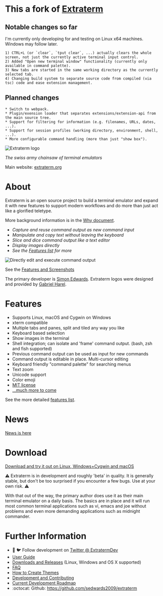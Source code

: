 This a fork of [Extraterm](https://github.com/sedwards2009/extraterm/)
======================================================================

Notable changes so far
----------------------

I'm currently only developing for and testing on Linux x64 machines. Windows may follow later. 

    1) CTRL+L (or `clear`, `tput clear`, ...) actually clears the whole screen, not just the currently active terminal input control.
    2) Added "Open new terminal window" functionality (currently only available in command palette).
    3) New tabs are started in the same working directory as the currently selected tab.
    4) Changing build system to separate source code from compiled (via tsc) code and ease extension management.

Planned changes
---------------

    * Switch to webpack.
    * Plugin/exension loader that separates extensions/extension-api from the main source tree.
    * Support for filtering for information (e.g. filenames, URLs, dates, ...).
    * Support for session profiles (working directory, environment, shell, ...).
    * More configurable command handling (more than just "show box").

![Extraterm logo](docs/extraterm_main_logo_512x367.png)

*The swiss army chainsaw of terminal emulators*

Main website: [extraterm.org](http://extraterm.org)

# About

Extraterm is an open source project to build a terminal emulator and expand it with new features to support modern workflows and do more than just act like a glorified teletype.

More background information is in the [Why document](http://extraterm.org/why.html).

* *Capture and reuse command output as new command input*
* *Manipulate and copy text without leaving the keyboard*
* *Slice and dice command output like a text editor*
* *Display images directly*
* *See the [Features list](http://extraterm.org/features.html) for more*

![Directly edit and execute command output](docs/edit_direct.gif)

See the [Features and Screenshots](http://extraterm.org/features.html)

The primary developer is [Simon Edwards](mailto:simon@simonzone.com). Extraterm logos were designed and provided by [Gabriel Harel](https://github.com/g-harel).

# Features

* Supports Linux, macOS and Cygwin on Windows
* xterm compatible
* Multiple tabs and panes, split and tiled any way you like
* Keyboard based selection
* Show images in the terminal
* Shell integration; can isolate and 'frame' command output. (bash, zsh and fish supported)
* Previous command output can be used as input for new commands
* Command output is editable in place. Multi-cursor editing
* Keyboard friendly "command palette" for searching menus
* Text zoom
* Unicode support
* Color emoji
* [MIT license](LICENSE.txt)
* [...much more to come](https://github.com/sedwards2009/extraterm/issues/30)

See the more detailed [features list](http://extraterm.org/features.html).

# News

[News is here](http://extraterm.org/news.html)

# Download

[Download and try it out on Linux, Windows+Cygwin and macOS](https://github.com/sedwards2009/extraterm/releases)

:warning: Extraterm is in development and roughly 'beta' in quality. It is generally stable, but don't be too surprised if you encounter a few bugs. Use at your own risk. :warning:

With that out of the way, the primary author does use it as their main terminal emulator on a daily basis. The basics are in place and it will run most common terminal applications such as vi, emacs and joe without problems and even more demanding applications such as midnight commander.

# Further Information

* :loudspeaker: :bird: Follow development on [Twitter @ ExtratermDev](https://twitter.com/ExtratermDev)
* [User Guide](http://extraterm.org/guide.html)
* [Downloads and Releases](https://github.com/sedwards2009/extraterm/releases) (Linux, Windows and OS X supported)
* [FAQ](http://extraterm.org/faq.html)
* [How to Create Themes](http://extraterm.org/theming.html)
* [Development and Contributing](http://extraterm.org/development.html)
* [Current Development Roadmap](https://github.com/sedwards2009/extraterm/issues/30)
* :octocat: Github: https://github.com/sedwards2009/extraterm
